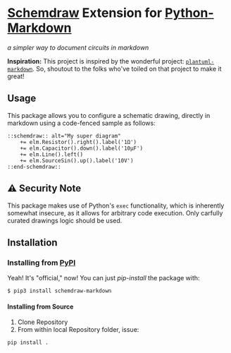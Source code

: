 # [Schemdraw](https://bitbucket.org/cdelker/schemdraw/src/master/) Extension for [Python-Markdown](https://python-markdown.github.io/)
*a simpler way to document circuits in markdown*

**Inspiration:** This project is inspired by the wonderful project:
[`plantuml-markdown`](https://github.com/mikitex70/plantuml-markdown). So,
shoutout to the folks who've toiled on that project to make it great!

## Usage

This package allows you to configure a schematic drawing, directly in markdown
using a code-fenced sample as follows:

```
::schemdraw:: alt="My super diagram"
    += elm.Resistor().right().label('1Ω')
    += elm.Capacitor().down().label('10μF')
    += elm.Line().left()
    += elm.SourceSin().up().label('10V')
::end-schemdraw::
```

## :warning: Security Note

This package makes use of Python's `exec` functionality, which is inherently
somewhat insecure, as it allows for arbitrary code execution. Only carfully
curated drawings logic should be used.

## Installation


### Installing from [PyPI](https://pypi.org/project/schemdraw-markdown/)

Yeah! It's "official," now! You can just *pip-install* the package with:

```shell
$ pip3 install schemdraw-markdown
```

#### Installing from Source

1. Clone Repository
2. From within local Repository folder, issue:

```shell
pip install .
```
